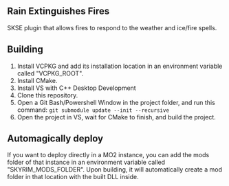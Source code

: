## Rain Extinguishes Fires
SKSE plugin that allows fires to respond to the weather and ice/fire spells.

## Building
1. Install VCPKG and add its installation location in an environment variable called "VCPKG_ROOT".
2. Install CMake.
3. Install VS with C++ Desktop Development
4. Clone this repository.
5. Open a Git Bash/Powershell Window in the project folder, and run this command: `git submodule update --init --recursive`
6. Open the project in VS, wait for CMake to finish, and build the project.

## Automagically deploy
If you want to deploy directly in a MO2 instance, you can add the mods folder of that instance in an
environment variable called "SKYRIM_MODS_FOLDER". Upon building, it will automatically create a mod
folder in that location with the built DLL inside.
